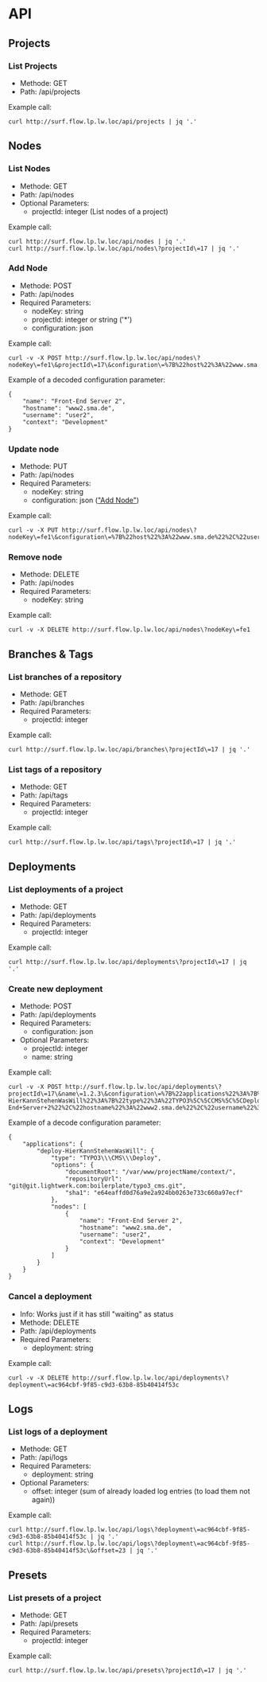 # API

## Projects

### List Projects

- Methode: GET
- Path: /api/projects

Example call:

    curl http://surf.flow.lp.lw.loc/api/projects | jq '.'

## Nodes

### List Nodes

- Methode: GET
- Path: /api/nodes
- Optional Parameters:
	- projectId: integer (List nodes of a project)

Example call:

    curl http://surf.flow.lp.lw.loc/api/nodes | jq '.'
    curl http://surf.flow.lp.lw.loc/api/nodes\?projectId\=17 | jq '.'

### Add Node

- Methode: POST
- Path: /api/nodes
- Required Parameters:
	- nodeKey: string
	- projectId: integer or string ('*')
	- configuration: json

Example call:

    curl -v -X POST http://surf.flow.lp.lw.loc/api/nodes\?nodeKey\=fe1\&projectId\=17\&configuration\=%7B%22host%22%3A%22www.sma.de%22%2C%22username%22%3A%22user1%22%2C%22password%22%3A%22abcde%22%7D
    
Example of a decoded configuration parameter:

    {
        "name": "Front-End Server 2",
        "hostname": "www2.sma.de",
        "username": "user2",
        "context": "Development"
    }

### Update node

- Methode: PUT
- Path: /api/nodes
- Required Parameters:
	- nodeKey: string
	- configuration: json (["Add Node"](#add-node))

Example call:

    curl -v -X PUT http://surf.flow.lp.lw.loc/api/nodes\?nodeKey\=fe1\&configuration\=%7B%22host%22%3A%22www.sma.de%22%2C%22username%22%3A%22user1%22%2C%22password%22%3A%22abcde%22%7D

### Remove node

- Methode: DELETE
- Path: /api/nodes
- Required Parameters:
	- nodeKey: string

Example call:

    curl -v -X DELETE http://surf.flow.lp.lw.loc/api/nodes\?nodeKey\=fe1

## Branches & Tags

### List branches of a repository

- Methode: GET
- Path: /api/branches
- Required Parameters:
	- projectId: integer

Example call:

    curl http://surf.flow.lp.lw.loc/api/branches\?projectId\=17 | jq '.'

### List tags of a repository

- Methode: GET
- Path: /api/tags
- Required Parameters:
	- projectId: integer

Example call:

    curl http://surf.flow.lp.lw.loc/api/tags\?projectId\=17 | jq '.'

## Deployments

### List deployments of a project

- Methode: GET
- Path: /api/deployments
- Required Parameters:
	- projectId: integer

Example call:

    curl http://surf.flow.lp.lw.loc/api/deployments\?projectId\=17 | jq '.'

### Create new deployment

- Methode: POST
- Path: /api/deployments
- Required Parameters:
	- configuration: json
- Optional Parameters:
	- projectId: integer
	- name: string

Example call:

    curl -v -X POST http://surf.flow.lp.lw.loc/api/deployments\?projectId\=17\&name\=1.2.3\&configuration\=%7B%22applications%22%3A%7B%22deploy-HierKannStehenWasWill%22%3A%7B%22type%22%3A%22TYPO3%5C%5CCMS%5C%5CDeploy%22%2C%22options%22%3A%7B%22documentRoot%22%3A%22%5C%2Fvar%5C%2Fwww%5C%2FprojectName%5C%2Fcontext%5C%2F%22%2C%22repositoryUrl%22%3A%22git%40git.lightwerk.com%3Aboilerplate%5C%2Ftypo3_cms.git%22%2C%22sha1%22%3A%22e64eaffd0d76a9e2a924bb0263e733c660a97ecf%22%7D%2C%22nodes%22%3A%5B%7B%22name%22%3A%22Front-End+Server+2%22%2C%22hostname%22%3A%22www2.sma.de%22%2C%22username%22%3A%22user2%22%2C%22context%22%3A%22Development%22%7D%5D%7D%7D%7D

Example of a decode configuration parameter:

    {
        "applications": {
            "deploy-HierKannStehenWasWill": {
                "type": "TYPO3\\\CMS\\\Deploy",
                "options": {
                    "documentRoot": "/var/www/projectName/context/",
                    "repositoryUrl": "git@git.lightwerk.com:boilerplate/typo3_cms.git",
                    "sha1": "e64eaffd0d76a9e2a924bb0263e733c660a97ecf"
                },
                "nodes": [
                    {
                        "name": "Front-End Server 2",
                        "hostname": "www2.sma.de",
                        "username": "user2",
                        "context": "Development"
                    }
                ]
            }
        }
    }

### Cancel a deployment

- Info: Works just if it has still "waiting" as status
- Methode: DELETE
- Path: /api/deployments
- Required Parameters:
	- deployment: string

Example call:

    curl -v -X DELETE http://surf.flow.lp.lw.loc/api/deployments\?deployment\=ac964cbf-9f85-c9d3-63b8-85b40414f53c

## Logs

### List logs of a deployment

- Methode: GET
- Path: /api/logs
- Required Parameters:
	- deployment: string
- Optional Parameters:
	- offset: integer (sum of already loaded log entries (to load them not again))

Example call:

    curl http://surf.flow.lp.lw.loc/api/logs\?deployment\=ac964cbf-9f85-c9d3-63b8-85b40414f53c | jq '.'
    curl http://surf.flow.lp.lw.loc/api/logs\?deployment\=ac964cbf-9f85-c9d3-63b8-85b40414f53c\&offset=23 | jq '.'

## Presets

### List presets of a project

- Methode: GET
- Path: /api/presets
- Required Parameters:
	- projectId: integer

Example call:

    curl http://surf.flow.lp.lw.loc/api/presets\?projectId\=17 | jq '.'